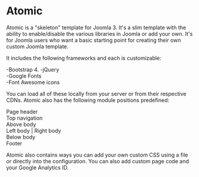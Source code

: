 # Atomic

Atomic is a "skeleton" template for Joomla 3. It's a slim template with the ability to enable/disable the various libraries in Joomla or add your own. It's for Joomla users who want a basic starting point for creating their own custom Joomla template.

It includes the following frameworks and each is customizable:


-Bootstrap 4. 
-jQuery  
-Google Fonts  
-Font Awesome icons  

You can load all of these locally from your server or from their respective CDNs. Atomic also has the following module positions predefined:

Page header  
Top navigation  
Above body  
Left body | Right body  
Below body  
Footer  

Atomic also contains ways you can add your own custom CSS using a file or directly into the configuration. You can also add custom page code and your Google Analytics ID. 
